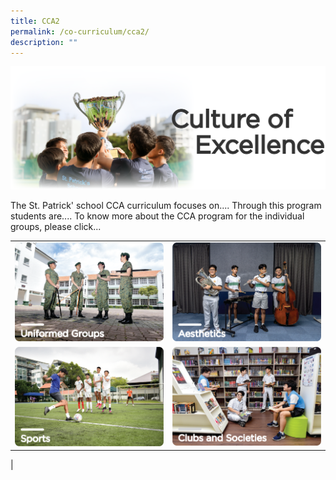 ```yaml
---
title: CCA2
permalink: /co-curriculum/cca2/
description: ""
---
```

![](/images/culture%20of%20excellence.png)

The St. Patrick' school CCA curriculum focuses on....
Through this program students are....
To know more about the CCA program for the individual groups, please click...


|||
| ------ | ------ |
|![](/images/uniformed%20groups.png)| ![](/images/aesthetics.png)|
![](/images/sports.png)|![](/images/clubs%20and%20societies.png)
|

